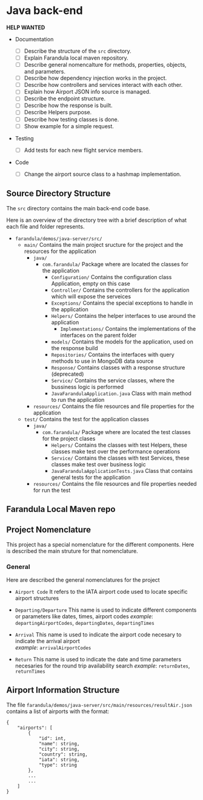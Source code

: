 # Java back-end



**HELP WANTED**

- Documentation

    - [ ] Describe the structure of the `src` directory.
    - [ ] Explain Farandula local maven repository.
    - [ ] Describe general nomencalture for methods, properties, objects, and parameters.
    - [ ] Describe how dependency injection works in the project.    
    - [ ] Describe how controllers and services interact with each other.
    - [ ] Explain how Airport JSON info source is managed.
    - [ ] Describe the endpoint structure.
    - [ ] Describe how the response is built.
    - [ ] Describe Helpers purpose.
    - [ ] Describe how testing classes is done.
    - [ ] Show example for a simple request.
   
- Testing
    - [ ] Add tests for each new flight service members.
   
- Code
    - [ ] Change the airport source class to a hashmap implementation.


## Source Directory Structure

The `src` directory contains the main back-end code base.

Here is an overview of the directory tree with a brief description of what each file and folder represents.

- `farandula/demos/java-server/src/`
    - `main/` Contains the main project sructure for the project and the resources for the application
        - `java/`
            - `com.farandula/` Package where are located the classes for the application
                - `Configuration/` Contains the configuration class Application, empty on this case
                - `Controller/` Contains the controllers for the application which will expose the serveices
                - `Exceptions/` Contains the special exceptions to handle in the application
                - `Helpers/` Contains the helper interfaces to use around the application
                    - `Implementations/` Contains the implementations of the interfaces on the parent folder
                - `models/` Contains the models for the application, used on the response build
                - `Repositories/` Contains the interfaces with query methods to use in MongoDB data source
                - `Response/` Contains classes with a response structure (deprecated)
                - `Service/` Contains the service classes, where the bussiness logic is performed
                - `JavaFarandulaApplication.java` Class with main method to run the application
        - `resources/` Contains the file resources and file properties for the application
    - `test/` Contains the test for the application classes
        - `java/`
            - `com.farandula/` Package where are located the test classes for the project clases
                - `Helpers/` Contains the classes with test Helpers, these classes make test over the performance operations
                - `Service/` Contains the classes with test Services, these classes make test over business logic
                - `JavaFarandulaApplicationTests.java` Class that contains general tests for the application
        - `resources/` Contains the file resources and file properties needed for run the test

## Farandula Local Maven repo

## Project Nomenclature

This project has a special nomenclature for the different components. Here is described the main struture for that nomenclature.

### General
Here are described the general nomenclatures for the project

- `Airport Code` It refers to the IATA airport code used to locate specific airport structures

- `Departing/Departure` This name is used to indicate different components or parameters like dates, times, airport codes
    _example_: `departingAirportCodes`, `departingDates`, `departingTimes`

- `Arrival` This name is used to indicate the airport code necesary to indicate the arrival airport  
    _example_: `arrivalAirportCodes`

- `Return` This name is used to indicate the date and time parameters necesaries for the round trip availability search
   _example_: `returnDates`, `returnTimes`

## Airport Information Structure
 
The file `farandula/demos/java-server/src/main/resources/resultAir.json` contains a list of airports with the format:
```
{
    "airports": [
        {
            "id": int,
            "name": string,
            "city": string,
			"country": string,
			"iata": string,
			"type": string
        },
        ...
        ...
    ]
}
```
